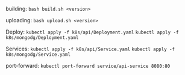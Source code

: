 building: 
``bash build.sh <version>``

uploading:
``bash upload.sh <version>``

Deploy:
``kubectl apply -f k8s/api/Deployment.yaml``
``kubectl apply -f k8s/mongodg/Deployment.yaml``

Services: 
``kubectl apply -f k8s/api/Service.yaml``
``kubectl apply -f k8s/mongodg/Service.yaml``

port-forward:
``kubectl port-forward service/api-service 8080:80``
